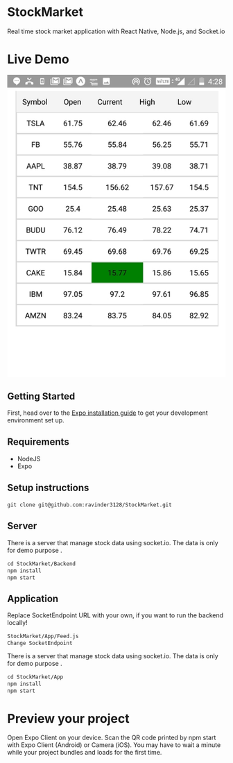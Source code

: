 # StockMarket
Real time stock market application with React Native, Node.js, and Socket.io

# Live Demo

![alt tag](assets/github/Screenshot.jpg)

## Getting Started

First, head over to the [Expo installation guide](https://docs.expo.io/versions/latest/introduction/installation.html) to get your development environment set up.

## Requirements

- NodeJS
- Expo

## Setup instructions

```
git clone git@github.com:ravinder3128/StockMarket.git
```

## Server 

There is a server that manage stock data using socket.io. The data is only for demo purpose .

```
cd StockMarket/Backend
npm install
npm start
```

## Application 

Replace SocketEndpoint URL with your own, if you want to run the backend locally!

```
StockMarket/App/Feed.js
Change SocketEndpoint 
```

There is a server that manage stock data using socket.io. The data is only for demo purpose .

```
cd StockMarket/App
npm install
npm start
```

# Preview your project
Open Expo Client on your device. Scan the QR code printed by npm start with Expo Client (Android) or Camera (iOS). You may have to wait a minute while your project bundles and loads for the first time.




